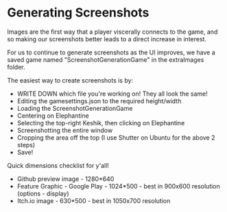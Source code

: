 # Generating Screenshots

Images are the first way that a player viscerally connects to the game,
and so making our screenshots better leads to a direct increase in interest.

For us to continue to generate screenshots as the UI improves, we have a saved game named "ScreenshotGenerationGame" in the extraImages folder.

The easiest way to create screenshots is by:

- WRITE DOWN which file you're working on! They all look the same!
- Editing the gamesettings.json to the required height/width
- Loading the ScreenshotGenerationGame
- Centering on Elephantine
- Selecting the top-right Keshik, then clicking on Elephantine
- Screenshotting the entire window
- Cropping the area off the top (I use Shutter on Ubuntu for the above 2 steps)
- Save!

Quick dimensions checklist for y'all!

- Github preview image - 1280*640
- Feature Graphic - Google Play - 1024*500 - best in 900x600 resolution (options - display)
- Itch.io image - 630*500 - best in 1050x700 resolution

